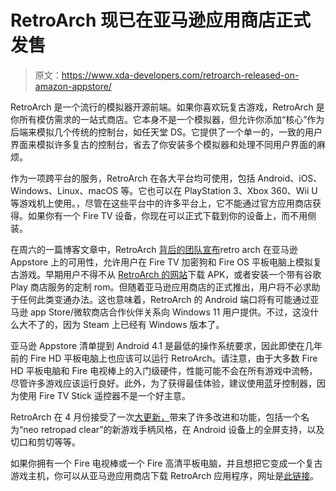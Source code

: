# RetroArch 现已在亚马逊应用商店正式发售

> 原文：<https://www.xda-developers.com/retroarch-released-on-amazon-appstore/>

RetroArch 是一个流行的模拟器开源前端。如果你喜欢玩复古游戏，RetroArch 是你所有模仿需求的一站式商店。它本身不是一个模拟器，但允许你添加“核心”作为后端来模拟几个传统的控制台，如任天堂 DS。它提供了一个单一的，一致的用户界面来模拟许多复古的控制台，省去了你安装多个模拟器和处理不同用户界面的麻烦。

作为一项跨平台的服务，RetroArch 在各大平台均可使用，包括 Android、iOS、Windows、Linux、macOS 等。它也可以在 PlayStation 3、Xbox 360、Wii U 等游戏机上使用。，尽管在这些平台中的许多平台上，它不能通过官方应用商店获得。如果你有一个 Fire TV 设备，你现在可以正式下载到你的设备上，而不用侧装。

在周六的一篇博客文章中，RetroArch [背后的团队宣布](https://www.libretro.com/index.php/retroarch-now-available-on-the-amazon-app-store/)retro arch 在亚马逊 Appstore 上的可用性，允许用户在 Fire TV 加密狗和 Fire OS 平板电脑上模拟复古游戏。早期用户不得不从 [RetroArch 的网站](https://retroarch.com/?page=platforms)下载 APK，或者安装一个带有谷歌 Play 商店服务的定制 rom。但随着亚马逊应用商店的正式推出，用户将不必求助于任何此类变通办法。这也意味着，RetroArch 的 Android 端口将有可能通过亚马逊 app Store/微软商店合作伙伴关系向 Windows 11 用户提供。不过，这没什么大不了的，因为 Steam 上已经有 Windows 版本了。

亚马逊 Appstore 清单提到 Android 4.1 是最低的操作系统要求，因此即使在几年前的 Fire HD 平板电脑上也应该可以运行 RetroArch。请注意，由于大多数 Fire HD 平板电脑和 Fire 电视棒上的入门级硬件，性能可能不会在所有游戏中流畅，尽管许多游戏应该运行良好。此外，为了获得最佳体验，建议使用蓝牙控制器，因为使用 Fire TV Stick 遥控器不是一个好主意。

RetroArch 在 4 月份接受了一次[大更新，](https://www.xda-developers.com/retroarch-1-9-1-brings-a-new-gamepad-overlay-and-notch-support-on-android/)带来了许多改进和功能，包括一个名为“neo retropad clear”的新游戏手柄风格，在 Android 设备上的全屏支持，以及切口和剪切等等。

如果你拥有一个 Fire 电视棒或一个 Fire 高清平板电脑，并且想把它变成一个复古游戏主机，你可以从亚马逊应用商店下载 RetroArch 应用程序，网址是[此链接](https://www.xda-developers.com/retroarch-1-9-1-brings-a-new-gamepad-overlay-and-notch-support-on-android/)。